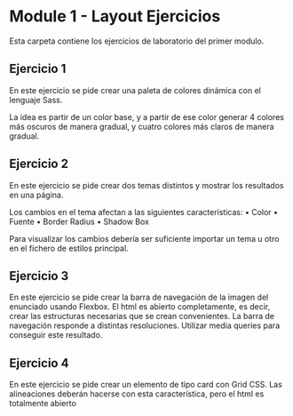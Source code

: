 # Module 1 - Layout Ejercicios

Esta carpeta contiene los ejercicios de laboratorio del primer modulo.

## Ejercicio 1

En este ejercicio se pide crear una paleta de colores dinámica con el lenguaje Sass.

La idea es partir de un color base, y a partir de ese color generar 4 colores más oscuros de manera gradual, y cuatro colores más claros de manera gradual.

## Ejercicio 2

En este ejercicio se pide crear dos temas distintos y mostrar los resultados en una página.

Los cambios en el tema afectan a las siguientes características:
• Color
• Fuente
• Border Radius
• Shadow Box

Para visualizar los cambios debería ser suficiente importar un tema u otro en el fichero de estilos principal.

## Ejercicio 3

En este ejercicio se pide crear la barra de navegación de la imagen del enunciado usando Flexbox. El html es abierto completamente, es decir, crear las estructuras necesarias que se crean convenientes. La barra de navegación responde a distintas resoluciones. Utilizar media queries para conseguir este resultado.

## Ejercicio 4

En este ejercicio se pide crear un elemento de tipo card con Grid CSS.
Las alineaciones deberán hacerse con esta característica, pero el html es totalmente abierto
